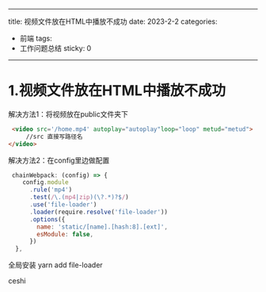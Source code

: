 <!--
 * @Author: dhj 17613071153@163.com
 * @Date: 2023-04-07 17:40:09
 * @LastEditors: dhj 17613071153@163.com
 * @LastEditTime: 2023-04-07 17:50:00
 * @FilePath: \blogs\src\blogs\1.md
 * @Description: 这是默认设置,请设置`customMade`, 打开koroFileHeader查看配置 进行设置: https://github.com/OBKoro1/koro1FileHeader/wiki/%E9%85%8D%E7%BD%AE
-->
---
title: 视频文件放在HTML中播放不成功
date: 2023-2-2
categories:
  - 前端
tags:
  - 工作问题总结
sticky: 0
---
# 1.视频文件放在HTML中播放不成功

解决方法1：将视频放在public文件夹下

```html
 <video src='/home.mp4' autoplay="autoplay"loop="loop" metud="metud">
     //src 直接写路径名
</video>
```

解决方法2：在config里边做配置

```js
 chainWebpack: (config) => {
    config.module
      .rule('mp4')
      .test(/\.(mp4|zip)(\?.*)?$/)
      .use('file-loader')
      .loader(require.resolve('file-loader'))
      .options({
        name: 'static/[name].[hash:8].[ext]',
        esModule: false,
      })
  },
```

全局安装 yarn add  file-loader

ceshi